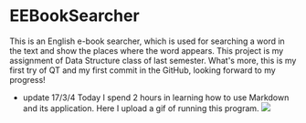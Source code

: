 # EEBookSearcher
This is an English e-book searcher, which is used for searching a word in the text and show the places where the word appears. This project is my assignment of Data Structure class of last semester. What's more, this is my first try of QT and my first commit in the GitHub, looking forward to my progress!
* update 17/3/4
Today I spend 2 hours in learning how to use Markdown and its application. Here I upload a gif of running this program.
![](http://p1.bpimg.com/567571/7323ffdc9534dade.gif)
